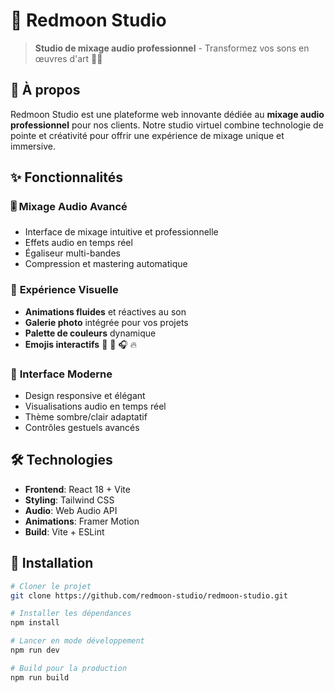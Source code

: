 # 🌙 Redmoon Studio

> **Studio de mixage audio professionnel** - Transformez vos sons en œuvres d'art 🎵✨

## 🎯 À propos

Redmoon Studio est une plateforme web innovante dédiée au **mixage audio professionnel** pour nos clients. Notre studio virtuel combine technologie de pointe et créativité pour offrir une expérience de mixage unique et immersive.

## ✨ Fonctionnalités

### 🎚️ **Mixage Audio Avancé**
- Interface de mixage intuitive et professionnelle
- Effets audio en temps réel
- Égaliseur multi-bandes
- Compression et mastering automatique

### 🎨 **Expérience Visuelle**
- **Animations fluides** et réactives au son
- **Galerie photo** intégrée pour vos projets
- **Palette de couleurs** dynamique
- **Emojis interactifs** 🎵 🎤 🎧 🔥

### 🚀 **Interface Moderne**
- Design responsive et élégant
- Visualisations audio en temps réel
- Thème sombre/clair adaptatif
- Contrôles gestuels avancés

## 🛠️ Technologies

- **Frontend**: React 18 + Vite
- **Styling**: Tailwind CSS
- **Audio**: Web Audio API
- **Animations**: Framer Motion
- **Build**: Vite + ESLint

## 🚀 Installation

```bash
# Cloner le projet
git clone https://github.com/redmoon-studio/redmoon-studio.git

# Installer les dépendances
npm install

# Lancer en mode développement
npm run dev

# Build pour la production
npm run build